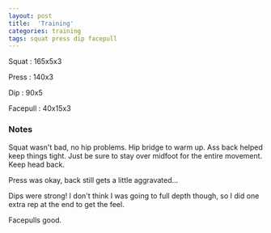 ```yaml
---
layout: post
title:  'Training'
categories: training
tags: squat press dip facepull
---
```


Squat       :   165x5x3

Press       :   140x3

Dip         :   90x5

Facepull    :   40x15x3

### Notes

Squat wasn't bad, no hip problems. Hip bridge to warm up. Ass back helped keep things
tight. Just be sure to stay over midfoot for the entire movement. Keep head back.

Press was okay, back still gets a little aggravated...

Dips were strong! I don't think I was going to full depth though, so I did one extra rep
at the end to get the feel.

Facepulls good.
